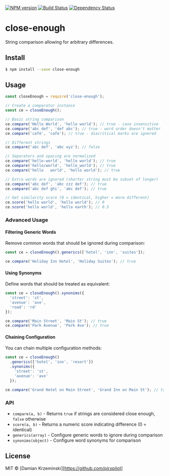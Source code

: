 [![NPM version][npm-image]][npm-url]
[![Build Status][build-image]][build-url]
[![Dependency Status][deps-image]][deps-url]

# close-enough

String comparison allowing for arbitrary differences.

## Install

```sh
$ npm install --save close-enough
```

## Usage

```javascript
const closeEnough = require('close-enough');

// Create a comparator instance
const ce = closeEnough();

// Basic string comparison
ce.compare('Hello World', 'hello world'); // true - case insensitive
ce.compare('abc def', 'def abc'); // true - word order doesn't matter
ce.compare('café', 'cafe'); // true - diacritical marks are ignored

// Different strings
ce.compare('abc def', 'abc xyz'); // false

// Separators and spacing are normalized
ce.compare('hello-world', 'hello world'); // true
ce.compare('hello/world', 'hello_world'); // true
ce.compare('hello   world', 'hello world'); // true

// Extra words are ignored (shorter string must be subset of longer)
ce.compare('abc def', 'abc zzz def'); // true
ce.compare('abc def ghi', 'abc def'); // true

// Get similarity score (0 = identical, higher = more different)
ce.score('hello world', 'hello world'); // 0
ce.score('hello world', 'hello earth'); // 0.5
```

### Advanced Usage

#### Filtering Generic Words

Remove common words that should be ignored during comparison:

```javascript
const ce = closeEnough().generics(['hotel', 'inn', 'suites']);

ce.compare('Holiday Inn Hotel', 'Holiday Suites'); // true
```

#### Using Synonyms

Define words that should be treated as equivalent:

```javascript
const ce = closeEnough().synonims({
  'street': 'st',
  'avenue': 'ave',
  'road': 'rd'
});

ce.compare('Main Street', 'Main St'); // true
ce.compare('Park Avenue', 'Park Ave'); // true
```

#### Chaining Configuration

You can chain multiple configuration methods:

```javascript
const ce = closeEnough()
  .generics(['hotel', 'inn', 'resort'])
  .synonims({
    'street': 'st',
    'avenue': 'ave'
  });

ce.compare('Grand Hotel on Main Street', 'Grand Inn on Main St'); // true
```

### API

- `compare(a, b)` - Returns `true` if strings are considered close enough, `false` otherwise
- `score(a, b)` - Returns a numeric score indicating difference (0 = identical)
- `generics(array)` - Configure generic words to ignore during comparison
- `synonims(object)` - Configure word synonyms for comparison



## License

MIT © [Damian Krzeminski][https://github.com/pirxpilot]

[npm-image]: https://img.shields.io/npm/v/close-enough
[npm-url]: https://npmjs.org/package/close-enough

[build-url]: https://github.com/pirxpilot/close-enough/actions/workflows/check.yaml
[build-image]: https://img.shields.io/github/actions/workflow/status/pirxpilot/close-enough/check.yaml?branch=main

[deps-image]: https://img.shields.io/librariesio/release/npm/close-enough
[deps-url]: https://libraries.io/npm/close-enough
